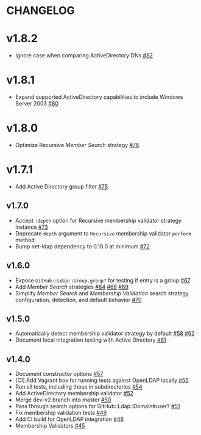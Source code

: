 # CHANGELOG

# v1.8.2

* Ignore case when comparing ActiveDirectory DNs [#82](https://github.com/github/github-ldap/pull/82)

# v1.8.1

* Expand supported ActiveDirectory capabilities to include Windows Server 2003 [#80](https://github.com/github/github-ldap/pull/80)

# v1.8.0

* Optimize Recursive *Member Search* strategy [#78](https://github.com/github/github-ldap/pull/78)

# v1.7.1

* Add Active Directory group filter [#75](https://github.com/github/github-ldap/pull/75)

## v1.7.0

* Accept `:depth` option for Recursive membership validator strategy instance [#73](https://github.com/github/github-ldap/pull/73)
* Deprecate `depth` argument to `Recursive` membership validator `perform` method
* Bump net-ldap dependency to 0.10.0 at minimum [#72](https://github.com/github/github-ldap/pull/72)

## v1.6.0

* Expose `GitHub::Ldap::Group.group?` for testing if entry is a group [#67](https://github.com/github/github-ldap/pull/67)
* Add *Member Search* strategies [#64](https://github.com/github/github-ldap/pull/64) [#68](https://github.com/github/github-ldap/pull/68) [#69](https://github.com/github/github-ldap/pull/69)
* Simplify *Member Search* and *Membership Validation* search strategy configuration, detection, and default behavior [#70](https://github.com/github/github-ldap/pull/70)

## v1.5.0

* Automatically detect membership validator strategy by default [#58](https://github.com/github/github-ldap/pull/58) [#62](https://github.com/github/github-ldap/pull/62)
* Document local integration testing with Active Directory [#61](https://github.com/github/github-ldap/pull/61)

## v1.4.0

* Document constructor options [#57](https://github.com/github/github-ldap/pull/57)
* [CI] Add Vagrant box for running tests against OpenLDAP locally [#55](https://github.com/github/github-ldap/pull/55)
* Run all tests, including those in subdirectories [#54](https://github.com/github/github-ldap/pull/54)
* Add ActiveDirectory membership validator [#52](https://github.com/github/github-ldap/pull/52)
* Merge dev-v2 branch into master [#50](https://github.com/github/github-ldap/pull/50)
* Pass through search options for GitHub::Ldap::Domain#user? [#51](https://github.com/github/github-ldap/pull/51)
* Fix membership validation tests [#49](https://github.com/github/github-ldap/pull/49)
* Add CI build for OpenLDAP integration [#48](https://github.com/github/github-ldap/pull/48)
* Membership Validators [#45](https://github.com/github/github-ldap/pull/45)
